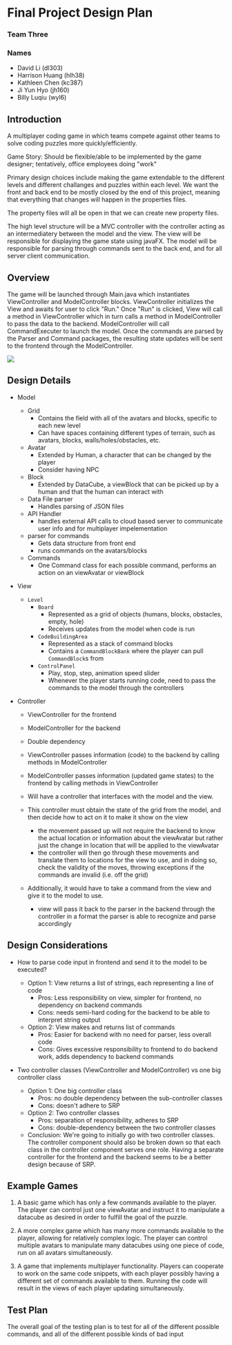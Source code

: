 # Final Project Design Plan

### Team Three

### Names
- David Li (dl303)
- Harrison Huang (hlh38)
- Kathleen Chen (kc387)
- Ji Yun Hyo (jh160)
- Billy Luqiu (wyl6)

## Introduction
A multiplayer coding game in which teams compete against other teams to solve coding puzzles more quickly/efficiently.

Game Story: Should be flexible/able to be implemented by the game designer; tentatively, office employees doing "work"

Primary design choices include making the game extendable to the different levels and different challanges and puzzles within each level. We want the front and back end to be mostly closed by the end of this project, meaning that everything that changes will happen in the properties files. 

The property files will all be open in that we can create new property files. 

The high level structure will be a MVC controller with the controller acting as an intermediatery between the model and the view. The view will be responsible for displaying the game state using javaFX. The model will be responsible for parsing through commands sent to the back end, and for all server client communication. 

## Overview

The game will be launched through Main.java which instantiates ViewController and ModelController blocks. ViewController initializes the View and awaits for user to click "Run." Once "Run" is clicked, View will call a method in ViewController which in turn calls a method in ModelController to pass the data to the backend. ModelController will call CommandExecuter to launch the model. Once the commands are parsed by the Parser and Command packages, the resulting state updates will be sent to the frontend through the ModelController.

![](https://i.imgur.com/nXCRtnw.png)

## Design Details
* Model
    * Grid
        * Contains the field with all of the avatars and blocks, specific to each new level
        * Can have spaces containing different types of terrain, such as avatars, blocks, walls/holes/obstacles, etc.
    * Avatar
        * Extended by Human, a character that can be changed by the player
        * Consider having NPC
    * Block
        * Extended by DataCube, a viewBlock that can be picked up by a human and that the human can interact with
    * Data File parser
        * Handles parsing of JSON files
    * API Handler
        * handles external API calls to cloud based server to communicate user info and for multiplayer impelementation
    * parser for commands
      * Gets data structure from front end
      * runs commands on the avatars/blocks
    * Commands
      * One Command class for each possible command, performs an action on an viewAvatar or viewBlock

* View
    - `Level`
      - `Board`
          - Represented as a grid of objects (humans, blocks, obstacles, empty, hole)
          - Receives updates from the model when code is run
      - `CodeBuildingArea`
          - Represented as a stack of command blocks
          - Contains a `CommandBlockBank` where the player can pull `CommandBlock`s from
      - `ControlPanel`
          - Play, stop, step, animation speed slider
          - Whenever the player starts running code, need to pass the commands to the model through the controllers
* Controller
    - ViewController for the frontend
    - ModelController for the backend
    - Double dependency
    - ViewController passes information (code) to the backend by calling methods in ModelController
    - ModelController passes information (updated game states) to the frontend by calling methods in ViewController

     - Will have a controller that interfaces with the model and the view.
    - This controller must obtain the state of the grid from the model, and then decide how to act on it to make it show on the view
        - the movement passed up will not require the backend to know the actual location or
          information about the viewAvatar but rather just the change in location that will be applied
          to the viewAvatar
        - the controller will then go through these movements and translate them to locations for
          the view to use, and in doing so, check the validity of the moves, throwing exceptions if
          the commands are invalid (i.e. off the grid)
    - Additionally, it would have to take a command from the view and give it to the model to use.
        - view will pass it back to the parser in the backend through the controller in a format the parser is able to recognize and parse accordingly


## Design Considerations

* How to parse code input in frontend and send it to the model to be executed?
  * Option 1: View returns a list of strings, each representing a line of code
    * Pros: Less responsibility on view, simpler for frontend, no dependency on backend commands
    * Cons: needs semi-hard coding for the backend to be able to interpret string output
  * Option 2: View makes and returns list of commands
    * Pros: Easier for backend with no need for parser, less overall code
    * Cons: Gives excessive responsibility to frontend to do backend work, adds dependency to backend commands

* Two controller classes (ViewController and ModelController) vs one big controller class
  * Option 1: One big controller class
    * Pros: no double dependency between the sub-controller classes
    * Cons: doesn't adhere to SRP
  * Option 2: Two controller classes
    * Pros: separation of responsibility, adheres to SRP
    * Cons: double-dependency between the two controller classes
  * Conclusion: We're going to initially go with two controller classes. The controller component should also be broken down so that each class in the controller component serves one role. Having a separate controller for the frontend and the backend seems to be a better design because of SRP.

## Example Games

1. A basic game which has only a few commands available to the player. The player can control just one viewAvatar and instruct it to manipulate a datacube as desired in order to fulfill the goal of the puzzle.

2. A more complex game which has many more commands available to the player, allowing for relatively complex logic. The player can control multiple avatars to manipulate many datacubes using one piece of code, run on all avatars simultaneously.

3. A game that implements multiplayer functionality. Players can cooperate to work on the same code snippets, with each player possibly having a different set of commands available to them. Running the code will result in the views of each player updating simultaneously.

## Test Plan

The overall goal of the testing plan is to test for all of the different possible commands, and all
of the different possible kinds of bad input

